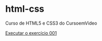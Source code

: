 # html-css
 Curso de HTML5 e CSS3 do CursoemVideo

<a href="https://ellenlouisedev.github.io/html-css/exercicios1/ex001/index.html"> Executar o exercício 001</a>
